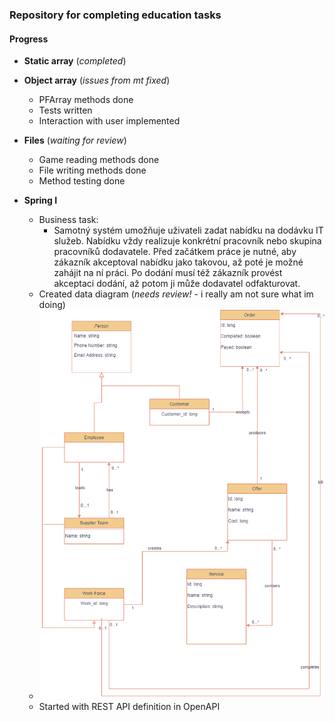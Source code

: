 ### Repository for completing education tasks

#### Progress

- **Static array** (_completed_)

- **Object array** (_issues from mt fixed_)
    - PFArray methods done
    - Tests written
    - Interaction with user implemented

- **Files** (_waiting for review_)
    - Game reading methods done
    - File writing methods done
    - Method testing done

- **Spring I**
    - Business task:
        - Samotný systém umožňuje uživateli zadat nabídku na dodávku IT služeb. Nabídku vždy realizuje konkrétní
          pracovník nebo skupina pracovníků dodavatele. Před začátkem práce je nutné, aby zákazník akceptoval nabídku
          jako takovou, až poté je možné zahájit na ní práci. Po dodání musí též zákazník provést akceptaci dodání, až
          potom ji může dodavatel odfakturovat.
    - Created data diagram (_needs review!_ - i really am not sure what im doing)
    - ![image](documentation/education-java-spring-fv.png)
    - Started with REST API definition in OpenAPI